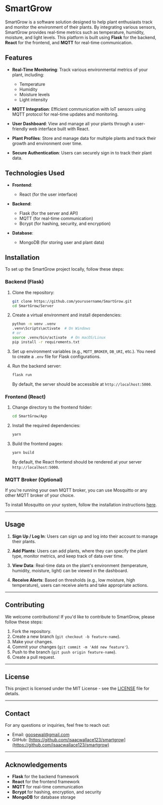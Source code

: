 # SmartGrow

SmartGrow is a software solution designed to help plant enthusiasts track and monitor the environment of their plants. By integrating various sensors, SmartGrow provides real-time metrics such as temperature, humidity, moisture, and light levels. This platform is built using **Flask** for the backend, **React** for the frontend, and **MQTT** for real-time communication.

## Features

- **Real-Time Monitoring**: Track various environmental metrics of your plant, including:
  - Temperature
  - Humidity
  - Moisture levels
  - Light intensity
  
- **MQTT Integration**: Efficient communication with IoT sensors using MQTT protocol for real-time updates and monitoring.
  
- **User Dashboard**: View and manage all your plants through a user-friendly web interface built with React.

- **Plant Profiles**: Store and manage data for multiple plants and track their growth and environment over time.

- **Secure Authentication**: Users can securely sign in to track their plant data.

## Technologies Used

- **Frontend**: 
  - React (for the user interface)
  
- **Backend**:
  - Flask (for the server and API)
  - MQTT (for real-time communication)
  - Bcrypt (for hashing, security, and encryption)
  
- **Database**: 
  - MongoDB (for storing user and plant data)

## Installation

To set up the SmartGrow project locally, follow these steps:

### Backend (Flask)

1. Clone the repository:
    ```bash
    git clone https://github.com/yourusername/SmartGrow.git
    cd SmartGrow/Server
    ```

2. Create a virtual environment and install dependencies:
    ```bash
    python -m venv .venv
    .venv\Scripts\activate  # On Windows
    # or
    source .venv/bin/activate  # On macOS/Linux
    pip install -r requirements.txt
    ```

3. Set up environment variables (e.g., `MQTT_BROKER`, `DB_URI`, etc.). You need to create a `.env` file for Flask configurations.

4. Run the backend server:
    ```bash
    flask run
    ```

    By default, the server should be accessible at `http://localhost:5000`.

### Frontend (React)

1. Change directory to the frontend folder:
    ```bash
    cd SmartGrow/App
    ```

2. Install the required dependencies:
    ```bash
    yarn
    ```

3. Build the frontend pages:
    ```bash
    yarn build
    ```

    By default, the React frontend should be rendered at your server `http://localhost:5000`.

### MQTT Broker (Optional)

If you're running your own MQTT broker, you can use Mosquitto or any other MQTT broker of your choice.

To install Mosquitto on your system, follow the installation instructions [here](https://mosquitto.org/download/).

---

## Usage

1. **Sign Up / Log In**: Users can sign up and log into their account to manage their plants.

2. **Add Plants**: Users can add plants, where they can specify the plant type, monitor metrics, and keep track of data over time.

3. **View Data**: Real-time data on the plant's environment (temperature, humidity, moisture, light) can be viewed in the dashboard.

4. **Receive Alerts**: Based on thresholds (e.g., low moisture, high temperature), users can receive alerts and take appropriate actions.

---

## Contributing

We welcome contributions! If you'd like to contribute to SmartGrow, please follow these steps:

1. Fork the repository.
2. Create a new branch (`git checkout -b feature-name`).
3. Make your changes.
4. Commit your changes (`git commit -m 'Add new feature'`).
5. Push to the branch (`git push origin feature-name`).
6. Create a pull request.

---

## License

This project is licensed under the MIT License - see the [LICENSE](LICENSE) file for details.

---

## Contact

For any questions or inquiries, feel free to reach out:

- Email: [goosewal@gmail.com](mailto:goosewal@gmail.com)
- GitHub: [https://github.com/isaacwallace123/smartgrow](https://github.com/isaacwallace123/smartgrow)

---

## Acknowledgements

- **Flask** for the backend framework
- **React** for the frontend framework
- **MQTT** for real-time communication
- **Bcrypt** for hashing, encryption, and security
- **MongoDB** for database storage
